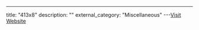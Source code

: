 ---
title: "413x8"
description: ""
external_category: "Miscellaneous"
---[Visit Website](https://github.com/413x8)

